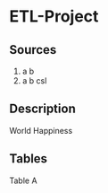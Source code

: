 # ETL-Project

## Sources

1. a b 
2. a b csl 

## Description

World Happiness 

## Tables

Table A